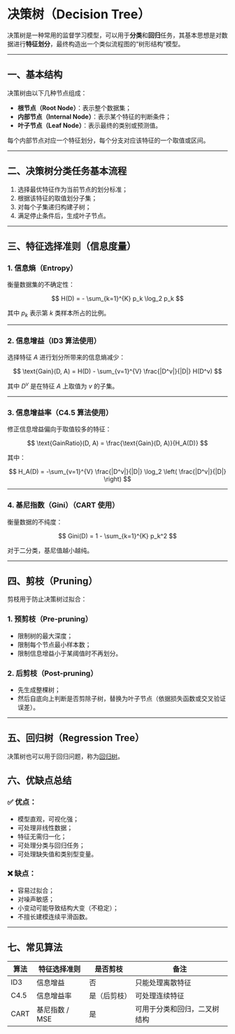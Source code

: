 

# 决策树（Decision Tree）

决策树是一种常用的监督学习模型，可以用于**分类**和**回归**任务，其基本思想是对数据进行**特征划分**，最终构造出一个类似流程图的“树形结构”模型。

---

## 一、基本结构

决策树由以下几种节点组成：

- **根节点（Root Node）**：表示整个数据集；
- **内部节点（Internal Node）**：表示某个特征的判断条件；
- **叶子节点（Leaf Node）**：表示最终的类别或预测值。

每个内部节点对应一个特征划分，每个分支对应该特征的一个取值或区间。

---

## 二、决策树分类任务基本流程

1. 选择最优特征作为当前节点的划分标准；
2. 根据该特征的取值划分子集；
3. 对每个子集递归构建子树；
4. 满足停止条件后，生成叶子节点。

---

## 三、特征选择准则（信息度量）

### 1. 信息熵（Entropy）

衡量数据集的不确定性：

$$
H(D) = - \sum_{k=1}^{K} p_k \log_2 p_k
$$

其中 $p_k$ 表示第 $k$ 类样本所占的比例。

---

### 2. 信息增益（ID3 算法使用）

选择特征 $A$ 进行划分所带来的信息熵减少：

$$
\text{Gain}(D, A) = H(D) - \sum_{v=1}^{V} \frac{|D^v|}{|D|} H(D^v)
$$

其中 $D^v$ 是在特征 $A$ 上取值为 $v$ 的子集。

---

### 3. 信息增益率（C4.5 算法使用）

修正信息增益偏向于取值较多的特征：

$$
\text{GainRatio}(D, A) = \frac{\text{Gain}(D, A)}{H_A(D)}
$$

其中：

$$
H_A(D) = -\sum_{v=1}^{V} \frac{|D^v|}{|D|} \log_2 \left( \frac{|D^v|}{|D|} \right)
$$

---

### 4. 基尼指数（Gini）（CART 使用）

衡量数据的不纯度：

$$
Gini(D) = 1 - \sum_{k=1}^{K} p_k^2
$$

对于二分类，基尼值越小越纯。

---

## 四、剪枝（Pruning）

剪枝用于防止决策树过拟合：

### 1. 预剪枝（Pre-pruning）

- 限制树的最大深度；
- 限制每个节点最小样本数；
- 限制信息增益小于某阈值时不再划分。

### 2. 后剪枝（Post-pruning）

- 先生成整棵树；
- 然后自底向上判断是否剪除子树，替换为叶子节点（依据损失函数或交叉验证误差）。

---

## 五、回归树（Regression Tree）

决策树也可以用于回归问题，称为[回归树](决策树回归_DecisionTreeRegression)。

## 六、优缺点总结

### ✅ 优点：

- 模型直观，可视化强；
- 可处理非线性数据；
- 特征无需归一化；
- 可处理分类与回归任务；
- 可处理缺失值和类别型变量。

### ❌ 缺点：

- 容易过拟合；
- 对噪声敏感；
- 小变动可能导致结构大变（不稳定）；
- 不擅长建模连续平滑函数。

---

## 七、常见算法

| 算法 | 特征选择准则 | 是否剪枝 | 备注 |
|------|----------------|-----------|------|
| ID3 | 信息增益 | 否 | 只能处理离散特征 |
| C4.5 | 信息增益率 | 是（后剪枝） | 可处理连续特征 |
| CART | 基尼指数 / MSE | 是 | 可用于分类和回归，二叉树结构 |


